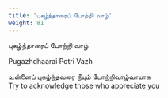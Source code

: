 ```yaml
---
title: 'புகழ்ந்தாரைப் போற்றி வாழ்'
weight: 81
---
```

 

புகழ்ந்தாரைப் போற்றி வாழ்

Pugazhdhaarai Potri Vazh

உன்னைப் புகழ்ந்தவரை நீயும் போற்றிவாழ்வாயாக  
Try to acknowledge those who appreciate you